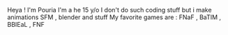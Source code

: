 Heya !
I'm Pouria
I'm a he 15 y/o
I don't do such coding stuff but i make animations
SFM , blender and stuff
My favorite games are :
FNaF , BaTIM , BBIEaL , FNF
